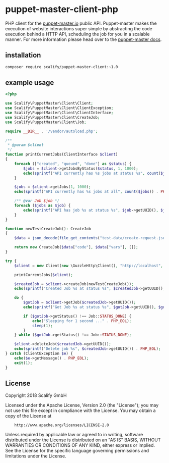 # puppet-master-client-php

PHP client for the [puppet-master.io](https://puppet-master.io) public API. Puppet-master makes the execution of website interactions
super simple by abstracting the code execution behind a HTTP API, scheduling the job for you in a scalable
manner. For more information please head over to the [puppet-master docs](https://docs.puppet-master.io).


## installation

```bash
composer require scalify/puppet-master-client:~1.0
```

## example usage

```php
<?php

use Scalify\PuppetMaster\Client\Client;
use Scalify\PuppetMaster\Client\ClientException;
use Scalify\PuppetMaster\Client\ClientInterface;
use Scalify\PuppetMaster\Client\CreateJob;
use Scalify\PuppetMaster\Client\Job;

require __DIR__ . '/vendor/autoload.php';

/**
 * @param $client
 */
function printCurrentJobs(ClientInterface $client)
{
    foreach (["created", "queued", "done"] as $status) {
        $jobs = $client->getJobsByStatus($status, 1, 1000);
        echo(sprintf("API currently has %s jobs at status %s", count($jobs), $status) . PHP_EOL);
    }

    $jobs = $client->getJobs(1, 1000);
    echo(sprintf("API currently has %s jobs at all", count($jobs)) . PHP_EOL);

    /** @var Job $job */
    foreach ($jobs as $job) {
        echo(sprintf("API has job %s at status %s", $job->getUUID(), $job->getStatus()) . PHP_EOL);
    }
}

function newTestCreateJob(): CreateJob
{
    $data = json_decode(file_get_contents("test-data/create-request.json"), true);

    return new CreateJob($data["code"], $data["vars"], []);
}

try {
    $client = new Client(new \GuzzleHttp\Client(), "http://localhost", "puppet");

    printCurrentJobs($client);

    $createdJob = $client->createJob(newTestCreateJob());
    echo(sprintf("Created Job %s at status %s", $createdJob->getUUID(), $createdJob->getStatus()) . PHP_EOL);

    do {
        $gotJob = $client->getJob($createdJob->getUUID());
        echo(sprintf("Got Job %s at status %s", $gotJob->getUUID(), $gotJob->getStatus()) . PHP_EOL);

        if ($gotJob->getStatus() !== Job::STATUS_DONE) {
            echo("Sleeping for 1 second ..." . PHP_EOL);
            sleep(1);
        }
    } while ($gotJob->getStatus() !== Job::STATUS_DONE);

    $client->deleteJob($createdJob->getUUID());
    echo(sprintf("Delete job %s", $createdJob->getUUID()) . PHP_EOL);
} catch (ClientException $e) {
    echo($e->getMessage() . PHP_EOL);
    exit(1);
}
```

## License

Copyright 2018 Scalify GmbH

Licensed under the Apache License, Version 2.0 (the "License");
you may not use this file except in compliance with the License.
You may obtain a copy of the License at

		http://www.apache.org/licenses/LICENSE-2.0

Unless required by applicable law or agreed to in writing, software
distributed under the License is distributed on an "AS IS" BASIS,
WITHOUT WARRANTIES OR CONDITIONS OF ANY KIND, either express or implied.
See the License for the specific language governing permissions and
limitations under the License.
